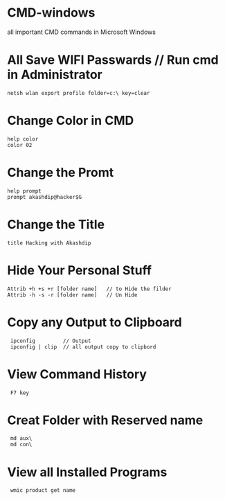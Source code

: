# CMD-windows
all important CMD commands in Microsoft Windows

# All Save WIFI Passwards // Run cmd in Administrator
    netsh wlan export profile folder=c:\ key=clear
    
# Change Color in CMD
    help color
    color 02

# Change the Promt
    help prompt
    prompt akashdip@hacker$G
    
# Change the Title
    title Hacking with Akashdip
    
# Hide Your Personal Stuff
    Attrib +h +s +r [folder name]   // to Hide the filder
    Attrib -h -s -r [folder name]   // Un Hide

# Copy any Output to Clipboard
     ipconfig         // Output
     ipconfig | clip  // all output copy to clipbord
     
# View Command History
     F7 key
     
# Creat Folder with Reserved name
     md aux\
     md con\
     
# View all Installed Programs
     wmic product get name
     
